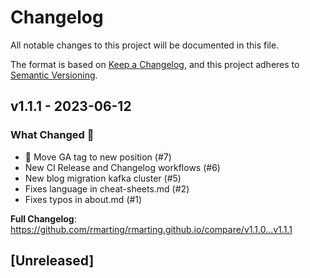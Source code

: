# Changelog

All notable changes to this project will be documented in this file.

The format is based on [Keep a Changelog](https://keepachangelog.com/en/1.1.0/),
and this project adheres to [Semantic Versioning](https://semver.org/spec/v2.0.0.html).

## v1.1.1 - 2023-06-12

### What Changed 👀

- 🧐 Move GA tag to new position (#7)
- New CI Release and Changelog workflows (#6)
- New blog migration kafka cluster (#5)
- Fixes language in cheat-sheets.md (#2)
- Fixes typos in about.md (#1)

**Full Changelog**: https://github.com/rmarting/rmarting.github.io/compare/v1.1.0...v1.1.1

## [Unreleased]

